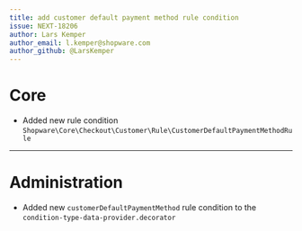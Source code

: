 ```yaml
---
title: add customer default payment method rule condition
issue: NEXT-18206
author: Lars Kemper
author_email: l.kemper@shopware.com
author_github: @LarsKemper
---
```

# Core
* Added new rule condition `Shopware\Core\Checkout\Customer\Rule\CustomerDefaultPaymentMethodRule`
___
# Administration
* Added new `customerDefaultPaymentMethod` rule condition to the `condition-type-data-provider.decorator`
